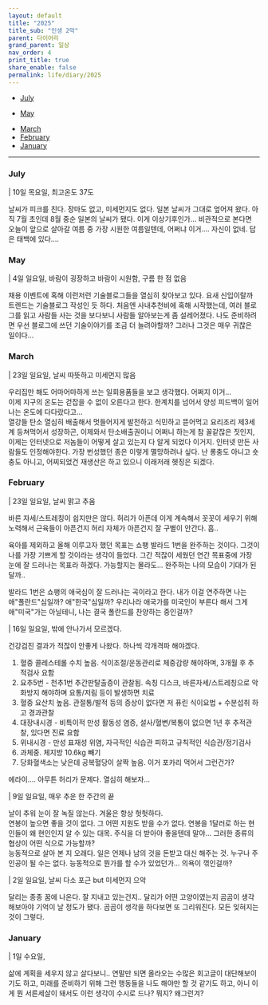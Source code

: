```yaml
---
layout: default
title: "2025"
title_sub: "인생 2막"
parent: 다이어리
grand_parent: 일상
nav_order: 4
print_title: true
share_enable: false
permalink: life/diary/2025
---
```


<style>
code {
  white-space : pre-wrap
}
</style>

<!-- - [December](#december) -->
<!-- - [November](#november) -->
<!-- - [October](#october) -->
<!-- - [September](#september) -->
<!-- - [August](#August) -->
- [July](#july)
<!-- - [June](#june) -->
- [May](#may)
<!-- - [April](#april) -->
- [March](#march)
- [February](#february)
- [January](#january)
  
---
  
### July
  
| 10일 목요일, 최고온도 37도  
  
날씨가 피크를 친다. 장마도 없고, 미세먼지도 없다. 일본 날씨가 그대로 엎어져 왔다. 아직 7월 초인데 8월 중순 일본의 날씨가 됐다. 이게 이상기후인가... 비관적으로 본다면 오늘이 앞으로 살아갈 여름 중 가장 시원한 여름일텐데, 어쩌냐 이거.... 자신이 없네. 답은 태백에 있다....   
  
### May
  
| 4일 일요일, 바람이 굉장하고 바람이 시원함, 구름 한 점 없음  
  
채용 이벤트에 혹해 이런저런 기술블로그들을 열심히 찾아보고 있다. 요새 신입이랄까 트렌드는 기술블로그 작성인 듯 하다. 처음엔 사내추천비에 혹해 시작했는데, 여러 블로그를 읽고 사람들 사는 것을 보다보니 사람들 알아보는게 좀 설레어졌다. 나도 준비하려면 우선 블로그에 쓰던 기술이야기를 조금 더 늘려야할까? 그러나 그것은 매우 귀찮은 일이다...  
  
### March  
  
| 23일 일요일, 날씨 따뜻하고 미세먼지 많음  
  
우리집만 해도 어마어마하게 쓰는 일회용품들을 보고 생각했다. 어쩌지 이거...  
이제 지구의 온도는 걷잡을 수 없이 오른다고 한다. 한계치를 넘어서 양성 피드백이 일어나는 온도에 다다랐다고...  
열강들 탄소 열심히 배출해서 멋들어지게 발전하고 식민하고 뜯어먹고 요리조리 제3세계 등쳐먹어서 성장하곤, 이제와서 탄소배출권이니 어쩌니 하는게 참 꼴같잖은 짓인지, 이제는 인터넷으로 저놈들이 어떻게 살고 있는지 다 알게 되었다 이거지. 인터넷 만든 사람들도 인정해야한다. 가장 번성했던 종은 이렇게 멸망하려나 싶다. 난 롱충도 아니고 숏충도 아니고, 어찌되었건 재생산은 하고 있으니 이래저래 헷징은 되겠다.    

### February

| 23일 일요일, 날씨 맑고 추움

바른 자세/스트레칭이 쉽지만은 않다. 허리가 아픈데 이게 계속해서 꼿꼿이 세우기 위해 노력해서 근육들이 아픈건지 허리 자체가 아픈건지 잘 구별이 안간다. 흠..  
  
육아를 제외하고 올해 이루고자 했던 목표는 쇼팽 발라드 1번을 완주하는 것이다. 그것이 나를 가장 기쁘게 할 것이라는 생각이 들었다. 그간 적잖이 세웠던 연간 목표중에 가장 눈에 잘 드러나는 목표라 하겠다. 가능할지는 몰라도... 완주하는 나의 모습이 기대가 된달까..    
  
발라드 1번은 쇼팽의 애국심이 잘 드러나는 곡이라고 한다. 내가 이걸 연주하면 나는 애"폴란드"심일까? 애"한국"심일까? 우리나라 애국가를 미국인이 부른다 해서 그게 애"미국"가는 아닐테니, 나는 결국 폴란드를 찬양하는 중인걸까?  
  
| 16일 일요일, 밖에 안나가서 모르겠다.  
  
건강검진 결과가 적잖이 안좋게 나왔다. 하나씩 각개격파 해야겠다.  
  
1. 혈중 콜레스테롤 수치 높음. 식이조절/운동관리로 체중감량 해야하며, 3개월 후 추적검사 요함  
2. 요추5번 - 천추1번 추간판탈출증이 관찰됨. 속칭 디스크, 바른자세/스트레칭으로 악화방지 해야하며 요통/저림 등이 발생하면 치료  
3. 혈중 요산치 높음. 관절통/발적 등의 증상이 없다면 저 퓨린 식이요법 + 수분섭취 하고 경과관찰  
4. 대장내시경 - 비특이적 만성 활동성 염증, 설사/혈변/복통이 없으면 1년 후 추적관찰, 있다면 진료 요함  
5. 위내시경 - 만성 표재성 위염, 자극적인 식습관 피하고 규칙적인 식습관/정기검사  
6. 과체중. 체지방 10.6kg 빼기  
7. 당화혈색소는 낮은데 공복혈당이 살짝 높음. 이거 포카리 먹어서 그런건가?  
  
에라이.... 아무튼 허리가 문제다. 열심히 해보자... 

| 9일 일요일, 매우 추운 한 주간의 끝

날이 추워 눈이 잘 녹질 않는다. 겨울은 항상 헛헛하다.  
연봉이 높으면 좋을 것이 없다. 그 어떤 지원도 받을 수가 없다. 연봉을 1달러로 하는 현인들이 왜 현인인지 알 수 있는 대목. 주식을 더 받아야 좋을텐데 말야...  그러한 종류의 협상이 어떤 식으로 가능할까?  
능동적으로 살아 본 지 오래다. 일은 언제나 남의 것을 돈받고 대신 해주는 것. 누구나 주인공이 될 수는 없다. 능동적으로 뭔가를 할 수가 있었던가... 의욕이 꺾인걸까?  
  
| 2일 일요일, 날씨 다소 포근 but 미세먼지 으악  
  
달리는 종종 꿈에 나온다. 잘 지내고 있는건지.. 달리가 어떤 고양이였는지 곰곰이 생각해보아야 기억이 날 정도가 됐다. 곰곰이 생각을 하다보면 또 그리워진다. 모든 잊혀지는 것이 그렇다.  
  

### January

| 1일 수요일, 

삶에 계획을 세우지 않고 살다보니.. 연말만 되면 올라오는 수많은 회고글이 대단해보이기도 하고, 미래를 준비하기 위해 그런 행동들을 나도 해야만 할 것 같기도 하고, 아니 이게 뭔 서른세살이 돼서도 이런 생각이 수시로 드나? 뭐지? 왜그런겨?  
  